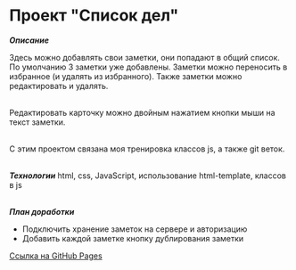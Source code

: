 # Проект "Список дел"
***Описание***

Здесь можно добавлять свои заметки, они попадают в общий список. 
\
По умолчанию 3 заметки уже добавлены. Заметки можно переносить в избранное (и удалять из избранного). Также заметки можно редактировать и удалять.

\
Редактировать карточку можно двойным нажатием кнопки мыши на текст заметки. 

\
С этим проектом связана моя тренировка классов js, а также git веток.

\
***Технологии***
html, css, JavaScript, использование html-template, классов в js

\
***План доработки***
* Подключить хранение заметок на сервере и авторизацию
* Добавить каждой заметке кнопку дублирования заметки

[Ссылка на GitHub Pages](https://nadezhda-yarovaya.github.io/NoteList/)
